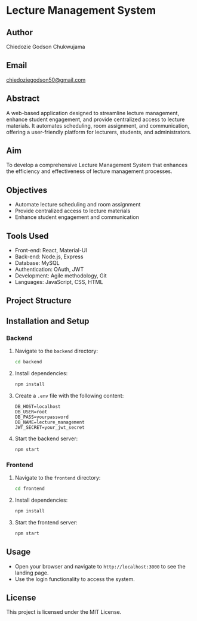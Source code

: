 # Lecture Management System

## Author
Chiedozie Godson Chukwujama

## Email
chiedoziegodson50@gmail.com

## Abstract
A web-based application designed to streamline lecture management, enhance student engagement, and provide centralized access to lecture materials. It automates scheduling, room assignment, and communication, offering a user-friendly platform for lecturers, students, and administrators.

## Aim
To develop a comprehensive Lecture Management System that enhances the efficiency and effectiveness of lecture management processes.

## Objectives
- Automate lecture scheduling and room assignment
- Provide centralized access to lecture materials
- Enhance student engagement and communication

## Tools Used
- Front-end: React, Material-UI
- Back-end: Node.js, Express
- Database: MySQL
- Authentication: OAuth, JWT
- Development: Agile methodology, Git
- Languages: JavaScript, CSS, HTML

## Project Structure

## Installation and Setup

### Backend

1. Navigate to the `backend` directory:
    ```bash
    cd backend
    ```

2. Install dependencies:
    ```bash
    npm install
    ```

3. Create a `.env` file with the following content:
    ```
    DB_HOST=localhost
    DB_USER=root
    DB_PASS=yourpassword
    DB_NAME=lecture_management
    JWT_SECRET=your_jwt_secret
    ```

4. Start the backend server:
    ```bash
    npm start
    ```

### Frontend

1. Navigate to the `frontend` directory:
    ```bash
    cd frontend
    ```

2. Install dependencies:
    ```bash
    npm install
    ```

3. Start the frontend server:
    ```bash
    npm start
    ```

## Usage
- Open your browser and navigate to `http://localhost:3000` to see the landing page.
- Use the login functionality to access the system.

## License
This project is licensed under the MIT License.
